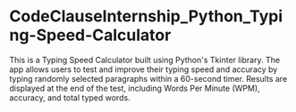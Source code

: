 # CodeClauseInternship_Python_Typing-Speed-Calculator
This is a Typing Speed Calculator built using Python's Tkinter library. The app allows users to test and improve their typing speed and accuracy by typing randomly selected paragraphs within a 60-second timer. Results are displayed at the end of the test, including Words Per Minute (WPM), accuracy, and total typed words.
